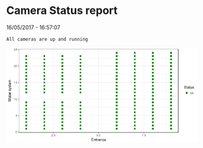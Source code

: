Camera Status report
================
16/05/2017 - 16:57:07

    All cameras are up and running

![](camreport_files/figure-markdown_github/unnamed-chunk-2-1.png)

